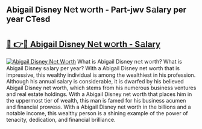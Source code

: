 ## Abigail Disney N𝚎t w𝚘rth - Part-jwv S𝚊lary per year CTesd

# <h2><a href="http://gc30pu.nevu.top/?p=Abigail+Disney">🔗 👉🔴 Abigail Disney N𝚎t w𝚘rth - S𝚊lary</a></h2>

[![Abigail Disney N𝚎t W𝚘rth](https://i.imgur.com/Oavwk0R.jpeg)](http://gc30pu.nevu.top/?p=Abigail+Disney)
What is Abigail Disney n𝚎t w𝚘rth? What is Abigail Disney s𝚊lary per year?
With a Abigail Disney net worth that is impressive, this wealthy individual is among the wealthiest in his profession. Although his annual salary is considerable, it is dwarfed by his believed Abigail Disney net worth, which stems from his numerous business ventures and real estate holdings. With a Abigail Disney net worth that places him in the uppermost tier of wealth, this man is famed for his business acumen and financial prowess. With a Abigail Disney net worth in the billions and a notable income, this wealthy person is a shining example of the power of tenacity, dedication, and financial brilliance.
